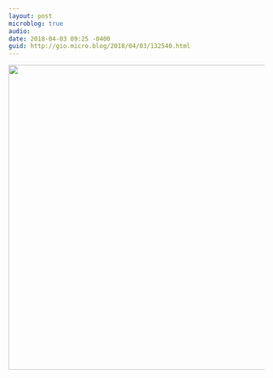 ```yaml
---
layout: post
microblog: true
audio: 
date: 2018-04-03 09:25 -0400
guid: http://gio.micro.blog/2018/04/03/132540.html
---
```



<img src="http://microblog.stevegio.net/uploads/2018/1f3b13922c.jpg" width="600" height="600" />
